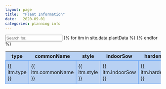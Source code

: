 ```yaml
---
layout: page
title:  "Plant Information"
date:   2020-09-01
categories: planning info
---
```

 
<style style="text/css">
  	.hoverTable{
		width:100%; 
		border-collapse:collapse; 
	}
	.hoverTable td{ 
		padding:7px; border:#4e95f4 1px solid;
	}
	/* Define the default color for all the table rows */
	.hoverTable tr{
		background: #b8d1f3;
	}
	/* Define the hover highlight color for the table row */
    .hoverTable tr:hover {
          background-color: #ffff99;
    }
</style>
<script>
  function myTableFilter() {
    // Declare variables
    var input, filter, table, tr, td, i, txtValue;
    input = document.getElementById("myInput");
    filter = input.value.toUpperCase();
    table = document.getElementById("myTable");
    tr = table.getElementsByTagName("tr");

    // Loop through all table rows, and hide those who don't match the search query
    for (i = 0; i < tr.length; i++) {
      td = tr[i].getElementsByTagName("td")[0];
      if (td) {
        txtValue = td.textContent || td.innerText;
        if (txtValue.toUpperCase().indexOf(filter) > -1) {
          tr[i].style.display = "";
        } else {
          tr[i].style.display = "none";
        }
      }
    }
  }
</script>

<input type="text" id="myInput" onkeyup="myTableFilter()" placeholder="Search for..">
<table id="myTable" class="hoverTable" width="100%" style="overflow:scroll;" >
  <tr>
    <th>type</th>
    <th>commonName</th>
    <th>style</th>
    <th>indoorSow</th>
    <th>hardenTime</th>
    <th>outdoorSow</th>
    <th>perSquare</th>
    <th>spacing</th>
    <th>spacingNotes</th>
    <th>exposure</th>
    <th>soilPH</th>
    <th>soilTemp</th>
    <th>soilType</th>
    <th>maturity</th>
    <th>harvestNotes</th>
    <th>notes</th>
  </tr>
{% for itm in site.data.plantData %}
  <tr>
    <td>{{ itm.type }} </td>
    <td>{{ itm.commonName }} </td>
    <td>{{ itm.style }} </td>
    <td>{{ itm.indoorSow }} </td>
    <td>{{ itm.hardenTime }} </td>
    <td>{{ itm.outdoorSow }} </td>
    <td>{{ itm.perSquare }} </td>
    <td>{{ itm.spacing }} </td>
    <td>{{ itm.spacingNotes }} </td>
    <td>{{ itm.exposure }} </td>
    <td>{{ itm.soilPH }} </td>
    <td>{{ itm.soilTemp }} </td>
    <td>{{ itm.soilType }} </td>
    <td>{{ itm.maturity }} </td>
    <td>{{ itm.harvestNotes }} </td>
    <td>{{ itm.notes }} </td>
  </tr>
{% endfor %}
</table>





